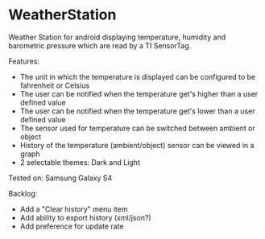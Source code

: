 WeatherStation
==============

Weather Station for android displaying temperature, humidity and barometric pressure 
which are read by a TI SensorTag.

Features:
- The unit in which the temperature is displayed can be configured to be fahrenheit or Celsius
- The user can be notified when the temperature get's higher than a user defined value
- The user can be notified when the temperature get's lower than a user defined value
- The sensor used for temperature can be switched between ambient or object
- History of the temperature (ambient/object) sensor can be viewed in a graph
- 2 selectable themes: Dark and Light

Tested on:
Samsung Galaxy S4

Backlog:
- Add a "Clear history" menu item
- Add ability to export history (xml/json?)
- Add preference for update rate
